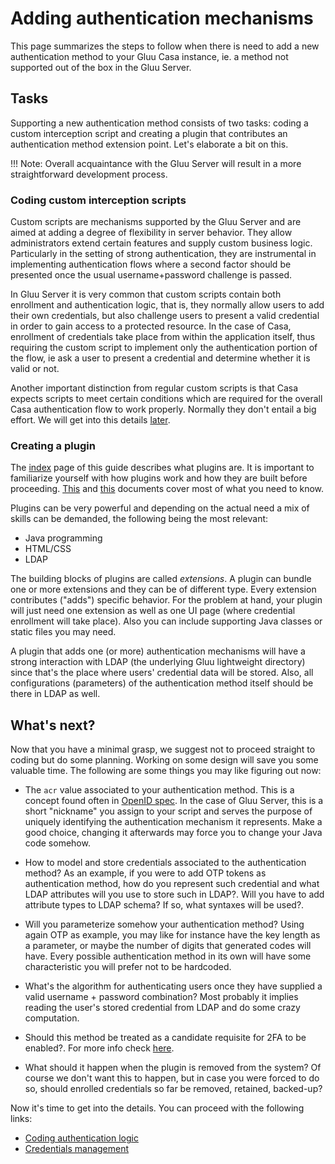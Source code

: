 # Adding authentication mechanisms

This page summarizes the steps to follow when there is need to add a new authentication method to your Gluu Casa instance, ie. a method not supported out of the box in the Gluu Server. 
<!-- If you are interested in overriding how credential enrollment takes place for any of the default supported methods (e.g. Super gluu, U2F keys, OTP, etc.), check this [page](./override-method.md). -->

## Tasks

Supporting a new authentication method consists of two tasks: coding a custom interception script and creating a plugin that contributes an authentication method extension point. Let's elaborate a bit on this.

!!! Note:
    Overall acquaintance with the Gluu Server will result in a more straightforward development process. 
    
### Coding custom interception scripts

Custom scripts are mechanisms supported by the Gluu Server and are aimed at adding a degree of flexibility in server behavior. They allow administrators extend certain features and supply custom business logic. Particularly in the setting of strong authentication, they are instrumental in implementing authentication flows where a second factor should be presented once the usual username+password challenge is passed.
    
In Gluu Server it is very common that custom scripts contain both enrollment and authentication logic, that is, they normally allow users to add their own credentials, but also challenge users to present a valid credential in order to gain access to a protected resource. In the case of Casa, enrollment of credentials take place from within the application itself, thus requiring the custom script to implement only the authentication portion of the flow, ie ask a user to present a credential and determine whether it is valid or not.

Another important distinction from regular custom scripts is that Casa expects scripts to meet certain conditions which are required for the overall Casa authentication flow to work properly. Normally they don't entail a big effort. We will get into this details [later](./coding-authn-logic.md).

### Creating a plugin

The [index](../index.md) page of this guide describes what plugins are. It is important to familiarize yourself with how plugins work and how they are built before proceeding. [This](../intro-plugin.md) and [this](../writing-first) documents cover most of what you need to know. 

Plugins can be very powerful and depending on the actual need a mix of skills can be demanded, the following being the most relevant:

- Java programming 
- HTML/CSS
- LDAP

The building blocks of plugins are called *extensions*. A plugin can bundle one or more extensions and they can be of different type. Every extension contributes ("adds") specific behavior. For the problem at hand, your plugin will just need one extension as well as one UI page (where credential enrollment will take place). Also you can include supporting Java classes or static files you may need.

A plugin that adds one (or more) authentication mechanisms will have a strong interaction with LDAP (the underlying Gluu lightweight directory) since that's the place where users' credential data will be stored. Also, all configurations (parameters) of the authentication method itself should be there in LDAP as well.

## What's next?

Now that you have a minimal grasp, we suggest not to proceed straight to coding but do some planning. Working on some design will save you some valuable time. The following are some things you may like figuring out now:

- The `acr` value associated to your authentication method. This is a concept found often in [OpenID spec](http://openid.net/specs/openid-connect-core-1_0.html). In the case of Gluu Server, this is a short "nickname" you assign to your script and serves the purpose of uniquely identifying the authentication mechanism it represents. Make a good choice, changing it afterwards may force you to change your Java code somehow.

- How to model and store credentials associated to the authentication method? As an example, if you were to add OTP tokens as authentication method, how do you represent such credential and what LDAP attributes will you use to store such in LDAP?. Will you have to add attribute types to LDAP schema? If so, what syntaxes will be used?.

- Will you parameterize somehow your authentication method? Using again OTP as example, you may like for instance have the key length as a parameter, or maybe the number of digits that generated codes will have. Every possible authentication method in its own will have some characteristic you will prefer not to be hardcoded.

- What's the algorithm for authenticating users once they have supplied a valid username + password combination? Most probably it implies reading the user's stored credential from LDAP and do some crazy computation.

- Should this method be treated as a candidate requisite for 2FA to be enabled?. For more info check [here](../../administration/2fa-basics.md#forcing-users-to-enroll-a-specific-credential-before-2fa-is-available).

- What should it happen when the plugin is removed from the system? Of course we don't want this to happen, but in case you were forced to do so, should enrolled credentials so far be removed, retained, backed-up?

Now it's time to get into the details. You can proceed with the following links:

- [Coding authentication logic](./authn-logic.md)
- [Credentials management](./credentials-management.md)
<!--
- [Example: a dummy authentication method](./dummy-method.md)
-->
